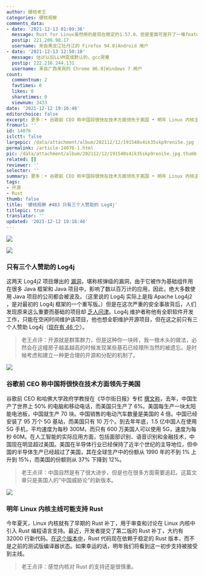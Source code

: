 ```yaml
---
author: 硬核老王
categories: 硬核观察
comments_data:
- date: '2021-12-13 01:09:36'
  message: Rust for Linux虽然用的是现在稳定的1.57.0，但是里面可是开了一堆features，其中一个核心的trait都是用的GAT。而且老生常谈的是现在想开启Rust支持只能用LLVM编译，gcc的后端依然不行。而且这个确实是在开发中，很多接口都没封装好，明年进主线我感觉有点悬。
  postip: 221.206.98.17
  username: 来自黑龙江牡丹江的 Firefox 94.0|Android 用户
- date: '2021-12-13 12:50:10'
  message: 估计以后LLVM变成默认的，gcc哭晕
  postip: 222.216.244.131
  username: 来自广西来宾的 Chrome 86.0|Windows 7 用户
count:
  commentnum: 2
  favtimes: 0
  likes: 0
  sharetimes: 0
  viewnum: 3433
date: '2021-12-12 19:16:46'
editorchoice: false
excerpt: 更多：• 谷歌前 CEO 称中国将很快在技术方面领先于美国 • 明年 Linux 内核主线可能支持 Rust
fromurl: ''
id: 14076
islctt: false
largepic: /data/attachment/album/202112/12/191540s4ik35skp9reni5e.jpg
permalink: /article-14076-1.html
pic: /data/attachment/album/202112/12/191540s4ik35skp9reni5e.jpg.thumb.jpg
related: []
reviewer: ''
selector: ''
summary: 更多：• 谷歌前 CEO 称中国将很快在技术方面领先于美国 • 明年 Linux 内核主线可能支持 Rust
tags:
- 开源
- Rust
thumb: false
title: '硬核观察 #483 只有三个人赞助的 Log4j'
titlepic: true
translator: ''
updated: '2021-12-12 19:16:46'
---
```


![](/data/attachment/album/202112/12/191540s4ik35skp9reni5e.jpg)


![](/data/attachment/album/202112/12/191555cq3iodko3ugfk5pk.jpg)


### 只有三个人赞助的 Log4j


这两天 Log4j2 项目爆出的 [漏洞](https://www.wired.com/story/log4j-flaw-hacking-internet/)，堪称核弹级的漏洞，由于它被作为基础组件用在很多 Java 框架和 Java 项目中，影响了数以百万计的应用，因此，绝大多数使用 Java 项目的公司都会被波及。（这里说的 Log4j 实际上是指 Apache Log4j2 ，是对最初的 Log4j 框架的一个重写版。）但是在这次严重的安全事故背后，人们发现原来这么重要而基础的项目却 [乏人问津](https://christine.website/blog/open-source-broken-2021-12-11)。Log4j 维护者称他有全职软件开发工作，只能在空闲时间维护该项目，他也想全职维护开源项目，但在这之前只有三个人赞助 Log4j（[现在有 46 个](https://github.com/sponsors/rgoers)）。



> 
> 老王点评：开源就是群策群力，但是这种你一块砖，我一根木头的做法，必然会在这幢房子越盖越高的时候发现某些基石已经理所当然的被遗忘。是时候考虑和建立一种更合理的开源和分配的机制了。
> 
> 
> 


![](/data/attachment/album/202112/12/191607sp20eee2efeqtecj.jpg)


### 谷歌前 CEO 称中国将很快在技术方面领先于美国


谷歌前 CEO 和哈佛大学政府学教授在《华尔街日报》专栏 [撰文称](https://www.wsj.com/articles/china-will-soon-lead-the-us-in-tech-global-leader-semiconductors-5g-wireless-green-energy-11638915759)，去年，中国生产了世界上 50% 的电脑和移动电话，而美国只生产了 6%。美国每生产一块太阳能电池板，中国就生产 70 块。中国销售的电动汽车数量是美国的 4 倍。中国已经安装了 95 万个 5G 基站，而美国只有 10 万个。到去年年底，1.5 亿中国人在使用 5G 手机，平均速度为每秒 300M，而只有 600 万美国人可以使用 5G，速度为每秒 60M。在人工智能的实际应用方面，包括面部识别、语音识别和金融技术，中国现在明显超过美国。美国在半导体行业已经保持了近半个世纪的主导地位，但中国的半导体生产已经超过了美国，其在全球生产中的份额从 1990 年的不到 1% 上升到 15%，而美国的份额则从 37% 下降到 12%。



> 
> 老王点评：中国自然是有了很大进步，但是也在很多方面需要追赶。这篇文章只是美国人的“中国威胁论”的新版本。
> 
> 
> 


![](/data/attachment/album/202112/12/191617j3f6hyrjeegfsxwr.jpg)


### 明年 Linux 内核主线可能支持 Rust


今年夏天，Linux 内核就有了早期的 Rust 补丁，用于审查和讨论在 Linux 内核中引入 Rust 编程语言支持。最近，开发者提交了第二版的 Rust 补丁，大约有 32000 行新代码。[在这个版本中](https://www.phoronix.com/scan.php?page=news_item&px=Rust-For-Linux-v2)，Rust 代码现在依赖于稳定的 Rust 版本，而不是之前的测试版编译器状态。如果幸运的话，明年我们将看到这一初步支持被接受到主线。



> 
> 老王点评：感觉内核对 Rust 的支持还是很慎重。
> 
> 
>